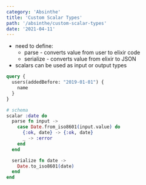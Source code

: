 ```yaml
---
category: 'Absinthe'
title: 'Custom Scalar Types'
path: '/absinthe/custom-scalar-types'
date: '2021-04-11'
---
```


- need to define:
  - parse - converts value from user to elixir code
  - serialize - converts value from elixir to JSON
- scalars can be used as input or output types

```graphql
query {
  users(addedBefore: "2019-01-01") {
    name
  }
}
```

```elixir
# schema
scalar :date do
  parse fn input ->
    case Date.from_iso8601(input.value) do
      {:ok, date} -> {:ok, date}
      _ -> :error
    end
  end

  serialize fn date ->
    Date.to_iso8601(date)
  end
end
```
